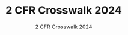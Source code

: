 ---
layout: resources-landing
title: "2 CFR Crosswalk 2024"
subtitle: "2 CFR Crosswalk 2024"
doc-link: ../assets/files/2-CFR-Crosswalk-2024.xlsx
filters: uniform-guidance-2-cfr-200 guidance 2024 omb
fiscal_year: 2024
---